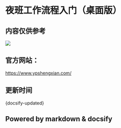 # 夜班工作流程入门（桌面版）

## 内容仅供参考

![](https://gitee.com/GaloisFields/WORKFLOWS4COMPANY/raw/master/resources/pic/about/未来1.jpeg)
## 官方网站：

https://www.ypshengxian.com/


## 更新时间

{docsify-updated}


## Powered by  markdown & docsify
